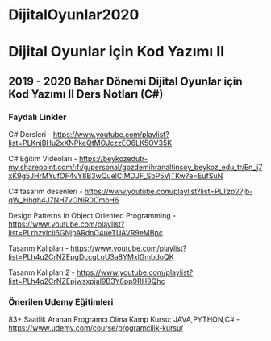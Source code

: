 # DijitalOyunlar2020
# Dijital Oyunlar için Kod Yazımı II

## 2019 - 2020 Bahar Dönemi Dijital Oyunlar için Kod Yazımı II Ders Notları (C#)

### Faydalı Linkler

C# Dersleri - https://www.youtube.com/playlist?list=PLKnjBHu2xXNPkeQtMOJczzEO6LK5OV35K

C# Eğitim Videoları - https://beykozedutr-my.sharepoint.com/:f:/g/personal/gozdemihranaltinsoy_beykoz_edu_tr/En_j7xK9g5JHrMYufOF4vY8B3wQuelCIMDJF_SbP5VjTKw?e=EufSuN

C# tasarım desenleri - https://www.youtube.com/playlist?list=PLTzpV7jb-qW_Hhqh4J7NH7vONiR0CmoH6

Design Patterns in Object Oriented Programming - https://www.youtube.com/playlist?list=PLrhzvIcii6GNjpARdnO4ueTUAVR9eMBpc

Tasarım Kalıpları - https://www.youtube.com/playlist?list=PLh4q2CrNZEpgDccgLoU3a8YMxlGmbdoQK

Tasarım Kalıpları 2 - https://www.youtube.com/playlist?list=PLh4q2CrNZEpjwsxpjaI9B3Y8pp9RH9Qhc

### Önerilen Udemy Eğitimleri

83+ Saatlik Aranan Programcı Olma Kamp Kursu: JAVA,PYTHON,C# - https://www.udemy.com/course/programcilik-kursu/


